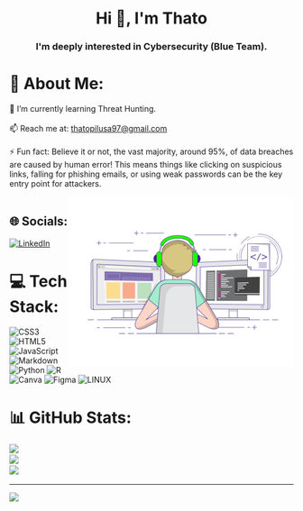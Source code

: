 <h1 align="center">Hi 👋, I'm Thato</h1>
<h3 align="center">I'm deeply interested in Cybersecurity (Blue Team).</h3>

# 💫 About Me:

🌱 I’m currently learning Threat Hunting.<br><br>📫 Reach me at: thatopilusa97@gmail.com<br><br>⚡ Fun fact: Believe it or not, the vast majority, around 95%, of data breaches are caused by human error!  This means things like clicking on suspicious links, falling for phishing emails, or using weak passwords can be the key entry point for attackers.<br><br>
<img align="right" alt="Coding" width="400" src="https://raw.githubusercontent.com/devSouvik/devSouvik/master/gif3.gif">


## 🌐 Socials:
[![LinkedIn](https://img.shields.io/badge/LinkedIn-%230077B5.svg?logo=linkedin&logoColor=white)](https://linkedin.com/in/https://www.linkedin.com/in/thato-pilusa) 

# 💻 Tech Stack:
![CSS3](https://img.shields.io/badge/css3-%231572B6.svg?style=flat&logo=css3&logoColor=white) ![HTML5](https://img.shields.io/badge/html5-%23E34F26.svg?style=flat&logo=html5&logoColor=white) ![JavaScript](https://img.shields.io/badge/javascript-%23323330.svg?style=flat&logo=javascript&logoColor=%23F7DF1E) ![Markdown](https://img.shields.io/badge/markdown-%23000000.svg?style=flat&logo=markdown&logoColor=white) ![Python](https://img.shields.io/badge/python-3670A0?style=flat&logo=python&logoColor=ffdd54) ![R](https://img.shields.io/badge/r-%23276DC3.svg?style=flat&logo=r&logoColor=white) ![Canva](https://img.shields.io/badge/Canva-%2300C4CC.svg?style=flat&logo=Canva&logoColor=white) 	![Figma](https://img.shields.io/badge/figma-%23F24E1E.svg?style=flat&logo=figma&logoColor=white) ![LINUX](https://img.shields.io/badge/Linux-FCC624?style=flat&logo=linux&logoColor=black)
# 📊 GitHub Stats:
![](https://github-readme-stats.vercel.app/api?username=Thato-Pilusa&theme=dark&hide_border=false&include_all_commits=true&count_private=true)<br/>
![](https://github-readme-streak-stats.herokuapp.com/?user=Thato-Pilusa&theme=dark&hide_border=false)<br/>
![](https://github-readme-stats.vercel.app/api/top-langs/?username=Thato-Pilusa&theme=dark&hide_border=false&include_all_commits=true&count_private=true&layout=compact)

---
[![](https://visitcount.itsvg.in/api?id=Thato-Pilusa&icon=4&color=3)](https://visitcount.itsvg.in)

<!-- Proudly created with GPRM ( https://gprm.itsvg.in ) -->
